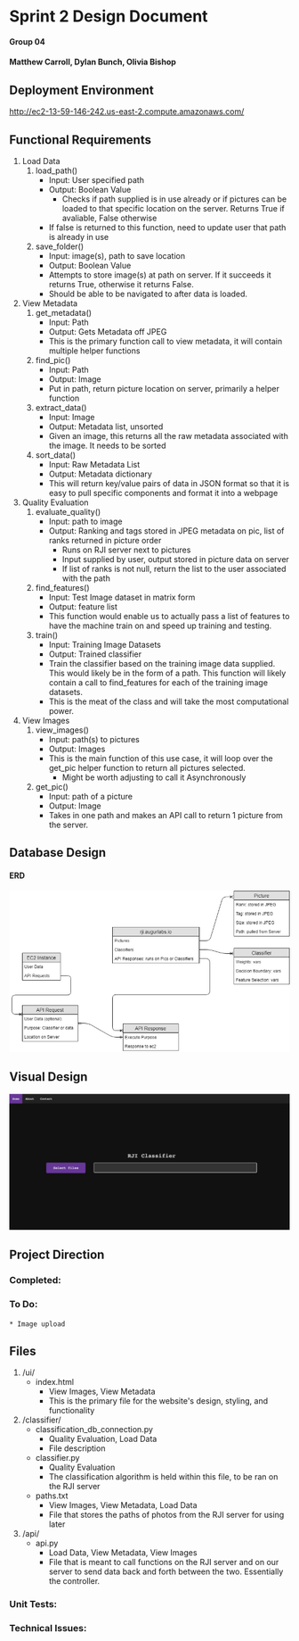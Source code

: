 # Sprint 2 Design Document
#### Group 04
#### Matthew Carroll, Dylan Bunch, Olivia Bishop


## Deployment Environment

http://ec2-13-59-146-242.us-east-2.compute.amazonaws.com/

## Functional Requirements

1. Load Data
    1. load\_path()
        * Input: User specified path
        * Output: Boolean Value
            * Checks if path supplied is in use already or if pictures can be loaded to that specific location on the server. Returns True if avaliable, False otherwise
        * If false is returned to this function, need to update user that path is already in use
    2. save_folder()
        * Input: image(s), path to save location
        * Output: Boolean Value
        * Attempts to store image(s) at path on server. If it succeeds it returns True, otherwise it returns False.
        * Should be able to be navigated to after data is loaded.
2. View Metadata
    1. get_metadata()
        * Input: Path
        * Output: Gets Metadata off JPEG
        * This is the primary function call to view metadata, it will contain multiple helper functions
    2. find_pic()
        * Input: Path
        * Output: Image
        * Put in path, return picture location on server, primarily a helper function
    2. extract_data()
        * Input: Image
        * Output: Metadata list, unsorted
        * Given an image, this returns all the raw metadata associated with the image. It needs to be sorted
    3. sort_data()
        * Input: Raw Metadata List
        * Output: Metadata dictionary
        * This will return key/value pairs of data in JSON format so that it is easy to pull specific components and format it into a webpage
3. Quality Evaluation
    1. evaluate\_quality()
        * Input: path to image
        * Output: Ranking and tags stored in JPEG metadata on pic, list of ranks returned in picture order
            * Runs on RJI server next to pictures
            * Input supplied by user, output stored in picture data on server
            * If list of ranks is not null, return the list to the user associated with the path
    2. find_features()
        * Input: Test Image dataset in matrix form
        * Output: feature list
        * This function would enable us to actually pass a list of features to have the machine train on and speed up training and testing.
    3. train()
        * Input: Training Image Datasets
        * Output: Trained classifier
        * Train the classifier based on the training image data supplied. This would likely be in the form of a path. This function will likely contain a call to find_features for each of the training image datasets.
        * This is the meat of the class and will take the most computational power.
4. View Images
    1. view\_images()
        * Input: path(s) to pictures
        * Output: Images
        * This is the main function of this use case, it will loop over the get_pic helper function to return all pictures selected.
            * Might be worth adjusting to call it Asynchronously
    2. get_pic()
        * Input: path of a picture
        * Output: Image
        * Takes in one path and makes an API call to return 1 picture from the server.	




## Database Design

#### ERD
![ERD](https://github.com/MJC598/RJI-Software-Engineering-Project/blob/master/Sprint1RJI_ERD.jpg "Sprint1_ERD")


## Visual Design
![Visual Design](https://github.com/MJC598/RJI-Software-Engineering-Project/blob/master/Visual_Design.jpg "Visual_Design")
## Project Direction


### Completed:


### To Do:
	
	* Image upload


## Files

1. /ui/
    * index.html
        * View Images, View Metadata
        * This is the primary file for the website's design, styling, and functionality
2. /classifier/
    * classification\_db\_connection.py
        * Quality Evaluation, Load Data
        * File description
    * classifier.py
        * Quality Evaluation
        * The classification algorithm is held within this file, to be ran on the RJI server
    * paths.txt
        * View Images, View Metadata, Load Data
        * File that stores the paths of photos from the RJI server for using later
3. /api/
    * api.py
        * Load Data, View Metadata, View Images
        * File that is meant to call functions on the RJI server and on our server to send data back and forth between the two. Essentially the controller.

### Unit Tests:


### Technical Issues:


